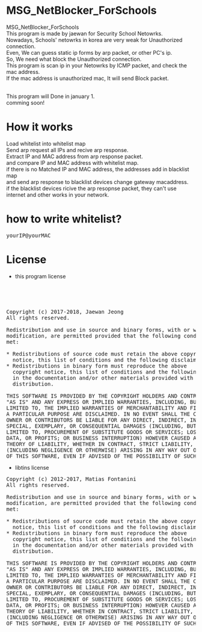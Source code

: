 # MSG_NetBlocker_ForSchools
MSG_NetBlocker_ForSchools
<br>
This program is made by jaewan for Security School Netowrks.<br>
Nowadays, Schools' netowrks in korea are very weak for Unauthorized connection.<br>
Even, We can guess static ip forms by arp packet, or other PC's ip.<br>
So, We need what block the Unauthorized connection. <br>
This program is scan ip in  your Netowrks by ICMP packet, and check the mac address.<br>
If the mac address is unauthorized mac, It will send Block packet.<br>

<br>
This program will Done in january 1.<br>
comming soon!<br>

<h1>How it works</h1>
Load whitelist into whitelist map<br>
Send arp request all IPs and recive arp response.<br>
Extract IP and MAC address from arp response packet. <br>
and compare IP and MAC address with whitelist map.<br>
if there is no Matched IP and MAC address, the addresses add in blacklist map<br>
and send arp response to blacklist devices change gateway macaddress.<br>
if the blacklist devices ricive the  arp resopnse packet, they can't use internet and other works in your network.<br>

<h1>how to write whitelist?</h1>
<pre>yourIP@yourMAC</pre>


<h1>License</h1>

* this program license

<pre>




Copyright (c) 2017-2018, Jaewan Jeong
All rights reserved.

Redistribution and use in source and binary forms, with or without
modification, are permitted provided that the following conditions are
met:

* Redistributions of source code must retain the above copyright
  notice, this list of conditions and the following disclaimer.
* Redistributions in binary form must reproduce the above
  copyright notice, this list of conditions and the following disclaimer
  in the documentation and/or other materials provided with the
  distribution.

THIS SOFTWARE IS PROVIDED BY THE COPYRIGHT HOLDERS AND CONTRIBUTORS
"AS IS" AND ANY EXPRESS OR IMPLIED WARRANTIES, INCLUDING, BUT NOT
LIMITED TO, THE IMPLIED WARRANTIES OF MERCHANTABILITY AND FITNESS FOR
A PARTICULAR PURPOSE ARE DISCLAIMED. IN NO EVENT SHALL THE COPYRIGHT
OWNER OR CONTRIBUTORS BE LIABLE FOR ANY DIRECT, INDIRECT, INCIDENTAL,
SPECIAL, EXEMPLARY, OR CONSEQUENTIAL DAMAGES (INCLUDING, BUT NOT
LIMITED TO, PROCUREMENT OF SUBSTITUTE GOODS OR SERVICES; LOSS OF USE,
DATA, OR PROFITS; OR BUSINESS INTERRUPTION) HOWEVER CAUSED AND ON ANY
THEORY OF LIABILITY, WHETHER IN CONTRACT, STRICT LIABILITY, OR TORT
(INCLUDING NEGLIGENCE OR OTHERWISE) ARISING IN ANY WAY OUT OF THE USE
OF THIS SOFTWARE, EVEN IF ADVISED OF THE POSSIBILITY OF SUCH DAMAGE.
</pre>

* libtins license
<pre>
Copyright (c) 2012-2017, Matias Fontanini
All rights reserved.

Redistribution and use in source and binary forms, with or without
modification, are permitted provided that the following conditions are
met:

* Redistributions of source code must retain the above copyright
  notice, this list of conditions and the following disclaimer.
* Redistributions in binary form must reproduce the above
  copyright notice, this list of conditions and the following disclaimer
  in the documentation and/or other materials provided with the
  distribution.

THIS SOFTWARE IS PROVIDED BY THE COPYRIGHT HOLDERS AND CONTRIBUTORS
"AS IS" AND ANY EXPRESS OR IMPLIED WARRANTIES, INCLUDING, BUT NOT
LIMITED TO, THE IMPLIED WARRANTIES OF MERCHANTABILITY AND FITNESS FOR
A PARTICULAR PURPOSE ARE DISCLAIMED. IN NO EVENT SHALL THE COPYRIGHT
OWNER OR CONTRIBUTORS BE LIABLE FOR ANY DIRECT, INDIRECT, INCIDENTAL,
SPECIAL, EXEMPLARY, OR CONSEQUENTIAL DAMAGES (INCLUDING, BUT NOT
LIMITED TO, PROCUREMENT OF SUBSTITUTE GOODS OR SERVICES; LOSS OF USE,
DATA, OR PROFITS; OR BUSINESS INTERRUPTION) HOWEVER CAUSED AND ON ANY
THEORY OF LIABILITY, WHETHER IN CONTRACT, STRICT LIABILITY, OR TORT
(INCLUDING NEGLIGENCE OR OTHERWISE) ARISING IN ANY WAY OUT OF THE USE
OF THIS SOFTWARE, EVEN IF ADVISED OF THE POSSIBILITY OF SUCH DAMAGE.
</pre>

